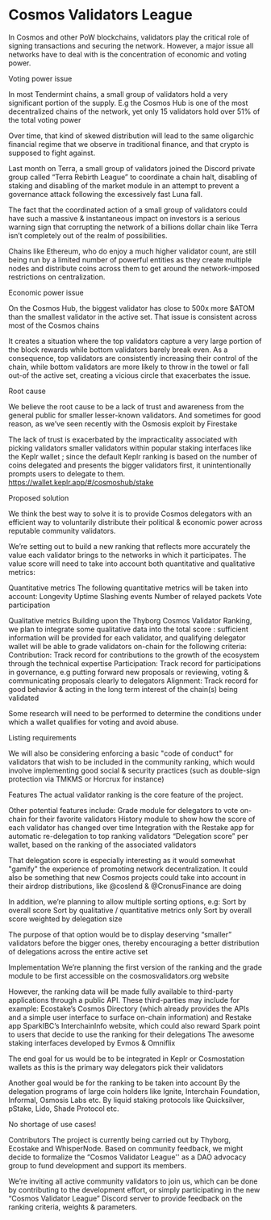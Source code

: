 # Cosmos Validators League

In Cosmos and other PoW blockchains, validators play the critical role of signing transactions and securing the network. However, a major issue all networks have to deal with is the concentration of economic and voting power.

Voting power issue 

In most Tendermint chains, a small group of validators hold a very significant portion of the supply. E.g the Cosmos Hub is one of the most decentralized chains of the network, yet only 15 validators hold over 51% of the total voting power

Over time, that kind of skewed distribution will lead to the same oligarchic financial regime that we observe in traditional finance, and that crypto is supposed to fight against.

Last month on Terra, a small group of validators joined the Discord private group called “Terra Rebirth League” to coordinate a chain halt, disabling of staking and disabling of the market module in an attempt to prevent a governance attack following the excessively fast Luna fall. 

The fact that the coordinated action of a small group of validators could have such a massive & instantaneous impact on investors is a serious warning sign that corrupting the network of a billions dollar chain like Terra isn’t completely out of the realm of possibilities.

Chains like Ethereum, who do enjoy a much higher validator count, are still being run by a limited number of powerful entities as they create multiple nodes and distribute coins across them to get around the network-imposed restrictions on centralization. 

Economic power issue

On the Cosmos Hub, the biggest validator has close to 500x more $ATOM than the smallest validator in the active set. That issue is consistent across most of the Cosmos chains

It creates a situation where the top validators capture a very large portion of the block rewards while bottom validators barely break even. As a consequence, top validators are consistently increasing their control of the chain, while bottom validators are more likely to throw in the towel or fall out-of the active set, creating a vicious circle that exacerbates the issue. 

Root cause 

We believe the root cause to be a lack of trust and awareness from the general public for smaller lesser-known validators. And sometimes for good reason, as we’ve seen recently with the Osmosis exploit by Firestake

The lack of trust is exacerbated by the impracticality associated with picking validators smaller validators within popular staking interfaces like the Keplr wallet ; since the default Keplr ranking is based on the number of coins delegated and presents the bigger validators first, it unintentionally prompts users to delegate to them. 
https://wallet.keplr.app/#/cosmoshub/stake 


Proposed solution

We think the best way to solve it is to provide Cosmos delegators with an efficient way to voluntarily distribute their political & economic power across reputable community validators. 

We’re setting out to build a new ranking that reflects more accurately the value each validator brings to the networks in which it participates. The value score will need to take into account both quantitative and qualitative metrics:

Quantitative metrics
The following quantitative metrics will be taken into account:
Longevity
Uptime
Slashing events
Number of relayed packets
Vote participation

Qualitative metrics
Building upon the Thyborg Cosmos Validator Ranking, we plan to integrate some qualitative data into the total score : sufficient information will be provided for each validator, and qualifying delegator wallet will be able to grade validators on-chain for the following criteria:
Contribution: Track record for contributions to the growth of the ecosystem through the technical expertise
Participation: Track record for participations in governance, e.g putting forward new proposals or reviewing, voting & communicating proposals clearly to delegators
Alignment: Track record for good behavior & acting in the long term interest of the chain(s) being validated

Some research will need to be performed to determine the conditions under which a wallet qualifies for voting and avoid abuse.


Listing requirements

We will also be considering enforcing a basic "code of conduct" for validators that wish to be included in the community ranking, which would involve implementing good social & security practices (such as double-sign protection via TMKMS or Horcrux for instance)

Features
The actual validator ranking is the core feature of the project. 

Other potential features include:
Grade module for delegators to vote on-chain for their favorite validators
History module to show how the score of each validator has changed over time
Integration with the Restake app for automatic re-delegation to top ranking validators
“Delegation score” per wallet, based on the ranking of the associated validators

That delegation score is especially interesting as it would somewhat "gamify" the experience of promoting network decentralization. It could also be something that new Cosmos projects could take into account in their airdrop distributions, like @coslend & @CronusFinance are doing

In addition, we’re planning to allow multiple sorting options, e.g:
Sort by overall score
Sort by qualitative / quantitative metrics only
Sort by overall score weighted by delegation size

The purpose of that option would be to display deserving “smaller” validators before the bigger ones, thereby encouraging a better distribution of delegations across the entire active set

Implementation
We’re planning the first version of the ranking and the grade module to be first accessible on the cosmosvalidators.org website

However, the ranking data will be made fully available to third-party applications through a public API. These third-parties may include for example:
Ecostake’s Cosmos Directory (which already provides the APIs and a simple user interface to surface on-chain information) and Restake app 
SparkIBC’s InterchainInfo website, which could also reward Spark point to users that decide to use the ranking for their delegations
The awesome staking interfaces developed by Evmos & Omniflix

The end goal for us would be to be integrated in Keplr or Cosmostation wallets as this is the primary way delegators pick their validators

Another goal would be for the ranking to be taken into account 
By the delegation programs of large coin holders like Ignite, Interchain Foundation, Informal, Osmosis Labs etc.
By liquid staking protocols like Quicksilver, pStake, Lido, Shade Protocol etc.

No shortage of use cases!

Contributors 
The project is currently being carried out by Thyborg, Ecostake and WhisperNode. Based on community feedback, we might decide to formalize the “Cosmos Validator League'' as a DAO advocacy group to fund development and support its members.

We’re inviting all active community validators to join us, which can be done by contributing to the development effort, or simply participating in the new  “Cosmos Validator League” Discord server to provide feedback on the ranking criteria, weights & parameters.
